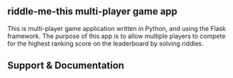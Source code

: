 
## riddle-me-this multi-player game app

This is multi-player game application written in Python, and using the Flask framework. The purpose of this app is to allow multiple players
to compete for the highest ranking score on the leaderboard by solving riddles. 

## 


## Support & Documentation

